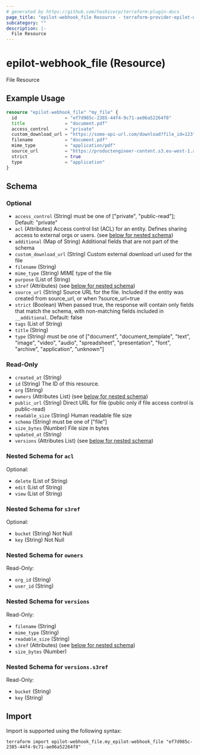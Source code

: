 ```yaml
---
# generated by https://github.com/hashicorp/terraform-plugin-docs
page_title: "epilot-webhook_file Resource - terraform-provider-epilot-webhook"
subcategory: ""
description: |-
  File Resource
---
```


# epilot-webhook_file (Resource)

File Resource

## Example Usage

```terraform
resource "epilot-webhook_file" "my_file" {
  id                  = "ef7d985c-2385-44f4-9c71-ae06a52264f8"
  title               = "document.pdf"
  access_control      = "private"
  custom_download_url = "https://some-api-url.com/download?file_id=123"
  filename            = "document.pdf"
  mime_type           = "application/pdf"
  source_url          = "https://productengineer-content.s3.eu-west-1.amazonaws.com/product-engineer-checklist.pdf"
  strict              = true
  type                = "application"
}
```

<!-- schema generated by tfplugindocs -->
## Schema

### Optional

- `access_control` (String) must be one of ["private", "public-read"]; Default: "private"
- `acl` (Attributes) Access control list (ACL) for an entity. Defines sharing access to external orgs or users. (see [below for nested schema](#nestedatt--acl))
- `additional` (Map of String) Additional fields that are not part of the schema
- `custom_download_url` (String) Custom external download url used for the file
- `filename` (String)
- `mime_type` (String) MIME type of the file
- `purpose` (List of String)
- `s3ref` (Attributes) (see [below for nested schema](#nestedatt--s3ref))
- `source_url` (String) Source URL for the file. Included if the entity was created from source_url, or when ?source_url=true
- `strict` (Boolean) When passed true, the response will contain only fields that match the schema, with non-matching fields included in `__additional`. Default: false
- `tags` (List of String)
- `title` (String)
- `type` (String) must be one of ["document", "document_template", "text", "image", "video", "audio", "spreadsheet", "presentation", "font", "archive", "application", "unknown"]

### Read-Only

- `created_at` (String)
- `id` (String) The ID of this resource.
- `org` (String)
- `owners` (Attributes List) (see [below for nested schema](#nestedatt--owners))
- `public_url` (String) Direct URL for file (public only if file access control is public-read)
- `readable_size` (String) Human readable file size
- `schema` (String) must be one of ["file"]
- `size_bytes` (Number) File size in bytes
- `updated_at` (String)
- `versions` (Attributes List) (see [below for nested schema](#nestedatt--versions))

<a id="nestedatt--acl"></a>
### Nested Schema for `acl`

Optional:

- `delete` (List of String)
- `edit` (List of String)
- `view` (List of String)


<a id="nestedatt--s3ref"></a>
### Nested Schema for `s3ref`

Optional:

- `bucket` (String) Not Null
- `key` (String) Not Null


<a id="nestedatt--owners"></a>
### Nested Schema for `owners`

Read-Only:

- `org_id` (String)
- `user_id` (String)


<a id="nestedatt--versions"></a>
### Nested Schema for `versions`

Read-Only:

- `filename` (String)
- `mime_type` (String)
- `readable_size` (String)
- `s3ref` (Attributes) (see [below for nested schema](#nestedatt--versions--s3ref))
- `size_bytes` (Number)

<a id="nestedatt--versions--s3ref"></a>
### Nested Schema for `versions.s3ref`

Read-Only:

- `bucket` (String)
- `key` (String)

## Import

Import is supported using the following syntax:

```shell
terraform import epilot-webhook_file.my_epilot-webhook_file "ef7d985c-2385-44f4-9c71-ae06a52264f8"
```
